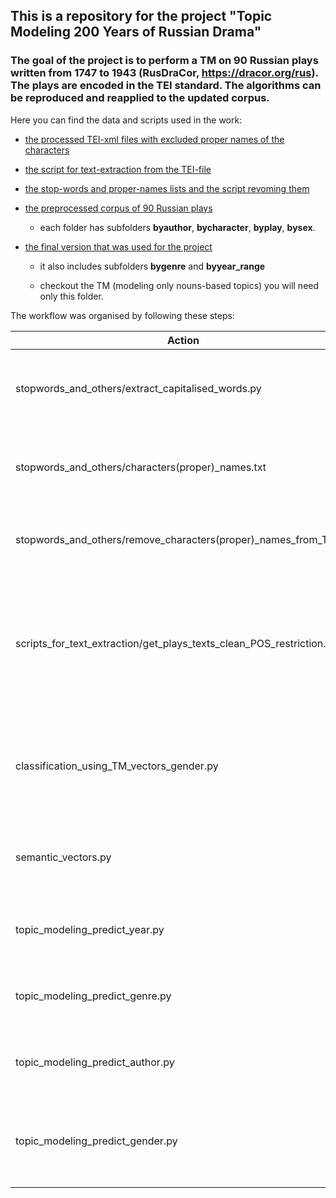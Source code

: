 ## This is a repository for the project "Topic Modeling 200 Years of Russian Drama"

### The goal of the project is to perform a TM on 90 Russian plays written from 1747 to 1943 (RusDraCor, https://dracor.org/rus). The plays are encoded in the TEI standard. The algorithms can be reproduced and reapplied to the updated corpus.

Here you can find the data and scripts used in the work:

* [the processed TEI-xml files with excluded proper names of the characters](https://github.com/IraPS/rusdracor_topic_modeling/tree/master/tei_without_proper_names)

* [the script for text-extraction from the TEI-file](https://github.com/IraPS/rusdracor_topic_modeling/tree/master/scripts_for_text_extraction)

* [the stop-words and proper-names lists and the script revoming them](https://github.com/IraPS/rusdracor_topic_modeling/tree/master/stopwords_and_others)

* [the preprocessed corpus of 90 Russian plays](https://github.com/IraPS/rusdracor_topic_modeling/tree/master/corpora)

   - each folder has subfolders **byauthor**, **bycharacter**, **byplay**, **bysex**. 

* [the final version that was used for the project](https://github.com/IraPS/rusdracor_topic_modeling/tree/master/corpora/speech_corpus_no_prop_char_names_ONLY_NOUNS)
   - it also includes subfolders **bygenre** and **byyear_range**

   - checkout the TM (modeling only nouns-based topics) you will need only this folder.

The workflow was organised by following these steps:

| Action          | Description   |
| ------------- |:-------------:|
| stopwords_and_others/extract_capitalised_words.py     | Extracting all capitalised words not in the beginning of a sentence |
| stopwords_and_others/characters(proper)\_names.txt    | Filtering the list to keep only character's proper names      |
| stopwords_and_others/remove_characters(proper)\_names_from_TEI.py | Removing proper names from the TEI documents     |
| scripts_for_text_extraction/get_plays_texts_clean_POS_restriction.py | Extracting characters' speech-texts from the TEI documents with POS restictions (different options available)|
| classification_using_TM_vectors_gender.py | Trying to choose the best model with a character's gender classificaton task |
| semantic_vectors.py | Choosing the best model by calculating "semdensity" of topics |
| topic_modeling_predict_year.py | Applying the model to spot topics' temporal distribution |
| topic_modeling_predict_genre.py | Applying the model to spot topics' distribution by genre |
| topic_modeling_predict_author.py | Applying the model to spot topics' distribution by author |
| topic_modeling_predict_gender.py | Applying the model to spot topics' distribution by character's gender |

 
